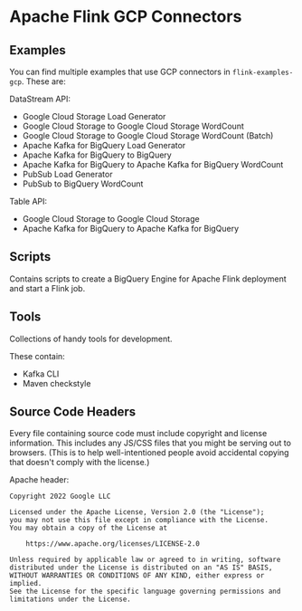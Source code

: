 # Apache Flink GCP Connectors

## Examples

You can find multiple examples that use GCP connectors in `flink-examples-gcp`. These are:

DataStream API:
- Google Cloud Storage Load Generator
- Google Cloud Storage to Google Cloud Storage WordCount
- Google Cloud Storage to Google Cloud Storage WordCount (Batch)
- Apache Kafka for BigQuery Load Generator
- Apache Kafka for BigQuery to BigQuery
- Apache Kafka for BigQuery to Apache Kafka for BigQuery WordCount
- PubSub Load Generator
- PubSub to BigQuery WordCount

Table API:
- Google Cloud Storage to Google Cloud Storage
- Apache Kafka for BigQuery to Apache Kafka for BigQuery

## Scripts

Contains scripts to create a BigQuery Engine for Apache Flink deployment and start a Flink job.

## Tools

Collections of handy tools for development.

These contain:
- Kafka CLI
- Maven checkstyle

## Source Code Headers

Every file containing source code must include copyright and license
information. This includes any JS/CSS files that you might be serving out to
browsers. (This is to help well-intentioned people avoid accidental copying that
doesn't comply with the license.)

Apache header:

    Copyright 2022 Google LLC

    Licensed under the Apache License, Version 2.0 (the "License");
    you may not use this file except in compliance with the License.
    You may obtain a copy of the License at

        https://www.apache.org/licenses/LICENSE-2.0

    Unless required by applicable law or agreed to in writing, software
    distributed under the License is distributed on an "AS IS" BASIS,
    WITHOUT WARRANTIES OR CONDITIONS OF ANY KIND, either express or implied.
    See the License for the specific language governing permissions and
    limitations under the License.
